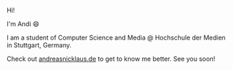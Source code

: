 Hi!

I'm Andi :smile:

I am a student of Computer Science and Media @ Hochschule der Medien in Stuttgart, Germany.

Check out [andreasnicklaus.de](http://www.andreasnicklaus.de) to get to know me better.
See you soon!